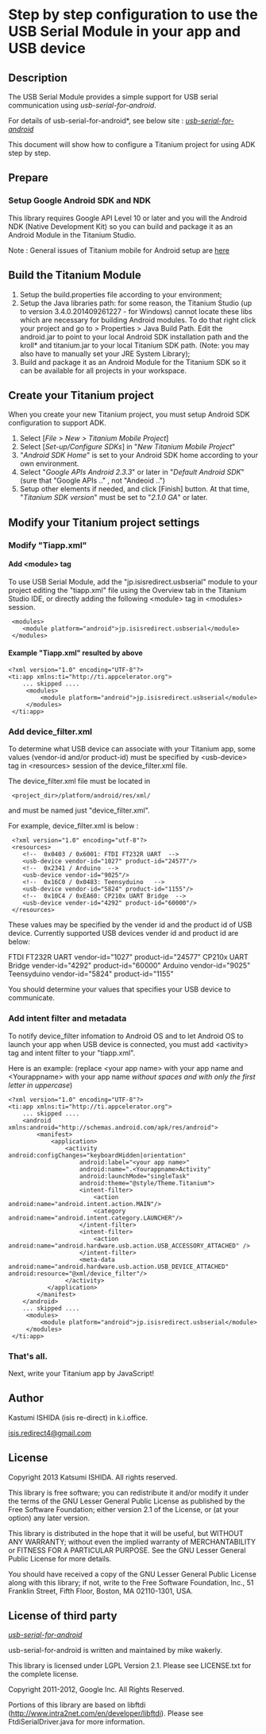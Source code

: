 # Step by step configuration to use the USB Serial Module in your app and USB device

## Description

The USB Serial Module provides a simple support for USB serial communication using *usb-serial-for-android*.

For details of usb-serial-for-android*, see below site  :
[*usb-serial-for-android*](https://code.google.com/p/usb-serial-for-android/)

This document will show how to configure a Titanium project for using ADK step by step.

## Prepare 
### Setup Google Android SDK and NDK

This library requires Google API Level 10 or later and you will the Android NDK (Native Development Kit) so you can build and package it as an Android Module in the Titanium Studio.  

Note : General issues of Titanium mobile for Android setup are [here](https://wiki.appcelerator.org/display/guides/Quick+Start) 

## Build the Titanium Module

1. Setup the build.properties file according to your environment;
2. Setup the Java libraries path: for some reason, the Titanium Studio (up to version 3.4.0.201409261227 - for Windows) cannot locate these libs which are necessary for building Android modules. To do that right click your project and go to &gt; Properties &gt; Java Build Path. Edit the android.jar to point to your local Android SDK installation path and the kroll* and titanium.jar to your local Titanium SDK path. (Note: you may also have to manually set your JRE System Library);
3. Build and package it as an Android Module for the Titanium SDK so it can be available for all projects in your workspace.

## Create your Titanium project

When you create your new Titanium project, you must setup Android SDK configuration to support ADK.  

1.	Select [*File > New > Titanium Mobile Project*]
1.	Select [*Set-up/Configure SDKs*] in "*New Titanium Mobile Project*"
2.	"*Android SDK Home*" is set to your Android SDK home according to your own environment.
3.	Select "*Google APIs Android 2.3.3*" or later in "*Default Android SDK*" (sure that "Google APIs .." , not "Andeoid ..") 
4.	Setup other elements if needed, and click [Finish] button. At that time, "*Titanium SDK version*" must be set to "*2.1.0 GA*" or later.

## Modify your Titanium project settings

### Modify "Tiapp.xml"

#### Add &lt;module&gt; tag

To use USB Serial Module, add the "jp.isisredirect.usbserial" module to your project editing the "tiapp.xml" file using the Overview tab in the Titanium Studio IDE, or directly adding the following &lt;module&gt; tag in &lt;modules&gt; session.

     <modules>
        <module platform="android">jp.isisredirect.usbserial</module>
     </modules>

#### Example "Tiapp.xml" resulted by above

	<?xml version="1.0" encoding="UTF-8"?>
	<ti:app xmlns:ti="http://ti.appcelerator.org">
      	... skipped ....
         <modules>
             <module platform="android">jp.isisredirect.usbserial</module>
         </modules>
     </ti:app>

### Add device_filter.xml
To determine what USB device can associate with your Titanium app, some values (vendor-id and/or product-id) must be specified by &lt;usb-device&gt; tag in &lt;resources&gt; session of the device_filter.xml file.

The device_filter.xml file must be located in

     <project_dir>/platform/android/res/xml/ 

and must be named just "device_filter.xml".

For example, device_filter.xml is below :  

     <?xml version="1.0" encoding="utf-8"?>
     <resources>
		<!--  0x0403 / 0x6001: FTDI FT232R UART  -->
		<usb-device vendor-id="1027" product-id="24577"/>
		<!--  0x2341 / Arduino  -->
		<usb-device vendor-id="9025"/>
		<!--  0x16C0 / 0x0483: Teensyduino   -->
		<usb-device vendor-id="5824" product-id="1155"/>
		<!--  0x10C4 / 0xEA60: CP210x UART Bridge  -->
		<usb-device vender-id="4292" product-id="60000"/>
     </resources>

These values may be specified by the vender id and the product id of USB device.
Currently supported USB devices vender id and product id are below:

FTDI FT232R UART	vendor-id="1027" product-id="24577"
CP210x UART Bridge	vender-id="4292" product-id="60000"
Arduino vendor-id="9025"
Teensyduino	vendor-id="5824" product-id="1155"


You should determine your values that specifies your USB device to communicate.

### Add intent filter and metadata 
To notify device_filter infomation to Android OS and to let Android OS to launch your app when USB device is connected, you must add &lt;activity&gt; tag and intent filter to your "tiapp.xml".

Here is an example: (replace &lt;your app name&gt; with your app name and &lt;Yourappname&gt; with your app name *without spaces and with only the first letter in uppercase*)

	<?xml version="1.0" encoding="UTF-8"?>
	<ti:app xmlns:ti="http://ti.appcelerator.org">
      	... skipped ....
	    <android xmlns:android="http://schemas.android.com/apk/res/android">
	        <manifest>
	            <application>
			 		<activity android:configChanges="keyboardHidden|orientation" 
			 			android:label="<your app name>"
			 			android:name=".<Yourappname>Activity" 
			 			android:launchMode="singleTask"
			 			android:theme="@style/Theme.Titanium">
						<intent-filter>
							<action android:name="android.intent.action.MAIN"/>
							<category android:name="android.intent.category.LAUNCHER"/>
						</intent-filter>
						<intent-filter>
							<action android:name="android.hardware.usb.action.USB_ACCESSORY_ATTACHED" />
						</intent-filter>
						<meta-data android:name="android.hardware.usb.action.USB_DEVICE_ATTACHED" android:resource="@xml/device_filter"/>
					</activity>
	           </application>
	        </manifest>
	    </android>
      	... skipped ....
         <modules>
             <module platform="android">jp.isisredirect.usbserial</module>
         </modules>
     </ti:app>
 

### That's all. 
Next, write your Titanium app by JavaScript!

## Author

Kastumi ISHIDA (isis re-direct) in k.i.office.

isis.redirect4@gmail.com


## License
Copyright 2013 Katsumi ISHIDA. All rights reserved.

 This library is free software; you can redistribute it and/or
 modify it under the terms of the GNU Lesser General Public
 License as published by the Free Software Foundation; either
 version 2.1 of the License, or (at your option) any later version.

 This library is distributed in the hope that it will be useful,
 but WITHOUT ANY WARRANTY; without even the implied warranty of
 MERCHANTABILITY or FITNESS FOR A PARTICULAR PURPOSE.  See the GNU
 Lesser General Public License for more details.

 You should have received a copy of the GNU Lesser General Public
 License along with this library; if not, write to the Free Software
 Foundation, Inc., 51 Franklin Street, Fifth Floor, Boston, MA  02110-1301,
 USA.

## License of third party
[*usb-serial-for-android*](https://code.google.com/p/usb-serial-for-android/)

usb-serial-for-android is written and maintained by mike wakerly.

This library is licensed under LGPL Version 2.1. Please see LICENSE.txt for the complete license.

Copyright 2011-2012, Google Inc. All Rights Reserved.

Portions of this library are based on libftdi (http://www.intra2net.com/en/developer/libftdi). Please see FtdiSerialDriver.java for more information.

